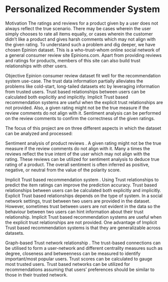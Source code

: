 # Personalized Recommender System

Motivation
The ratings and reviews for a product given by a user does not always reflect the true scenario. There may be cases wherein the user simply chooses to rate all items equally, or cases wherein the customer didn’t like a product and gives harsh comments which may not align with the given rating. To understand such a problem and dig deeper, we have chosen Epinion dataset. This is a who-trust-whom online social network of a general consumer review site Epinions.com. Apart from providing reviews and ratings for products, members of this site can also build trust relationships with other users. 

Objective
Epinion consumer review dataset fit well for the recommendation system use-case. The trust data information partially alleviates the problems like cold-start, long-tailed datasets etc by leveraging information from trusted users. Trust based relationships between users can be calculated both explicitly and implicitly. Implicit Trust based recommendation systems are useful when the explicit trust relationships are not provided. Also, a given rating might not be the true measure if the review comments do not align with it. Sentiment analysis can be performed on the review comments to confirm the correctness of the given ratings.

The focus of this project are on three different aspects in which the dataset can be analyzed and processed:

Sentiment analysis of product reviews . 
A given rating might not be the true measure if the review comments do not align with it. Many a times the reviews reflect the true intent of the user which may not align with the rating.
These reviews can be utilized for sentiment analysis to deduce true rating of a product.
The overall sentiment is often inferred as positive, negative, or neutral from the value of the polarity score. 

Implicit Trust based recommendation system . 
Using Trust relationships to predict the item ratings can improve the prediction accuracy.
Trust based relationships between users can be calculated both explicitly and implicitly. Explicit Trust based relationships depends on the type of system. In a social network settings, trust between two users are provided in the dataset. However, sometimes trust between users are not evident in the data so the behaviour between two users can hint information about their trust relationship. Implicit Trust based recommendation systems are useful when the explicit trust relationships are not provided.
One advantage of Implicit Trust based recommendation systems is that they are generalizable across datasets. 

Graph-based Trust network relationship . 
The trust-based connections can be utilised to form a user-network and different centrality measures such as degree, closeness and betweenness can be measured to identify important/most popular users.
Trust scores can be calculated to gauge most trusted users.
Trust based networks can be utilized for recommendations assuming that users’ preferences should be similar to those in their trusted network.
